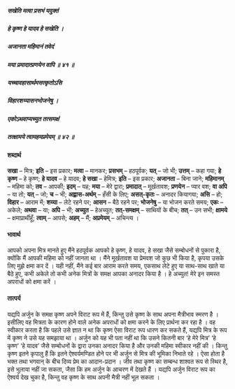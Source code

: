 ##### सखेति मत्वा प्रसभं यदुक्तं
##### हे कृष्ण हे यादव हे सखेति ।
##### अजानता महिमानं तवेदं
##### मया प्रमादात्प्रणयेन वापि ॥ ४१ ॥
##### यच्चावहासार्थमसत्कृतोऽसि
##### विहारशय्यासनभोजनेषु  ।
##### एकोऽथवाप्यच्युत तत्समक्षं
##### तत्क्षामये त्वामहमप्रमेयम् ॥ ४२ ॥

#### शब्दार्थ

**सखा** – मित्र; **इति** – इस प्रकार; **मत्वा** – मानकर; **प्रसभम्** – हठपूर्वक; **यत्** – जो भी; **उत्तम्** – कहा गया; **हे कृष्ण** – हे कृष्ण; **हे यादव** – हे यादव; **हे सखा** – हेमित्र; **इति** – इस प्रकार; **अजानता** – बिना जाने; **महिमानम्** – महिमा को; **तव** – आपकी; **इदम्** – यह; **मया** – मेरे द्वारा; **प्रमादात्** – मूर्खतावश; **प्रणयेन** – प्यार वश; **वा अपि** – या तो; **यत्** – जो; **च** – भी; **अह्वास-अर्थम्** – हँसी के लिए; **असत्-कृतः** – अनादर कियागया; **असि** – हो; **विहार** – आराम में; **शय्या** – लेटे रहने पर; **आसन** – बैठे रहने पर; **भोजनेषु** – या भोजन करते समय; **एकः** – अकेले; **अथवा** – या; **अपि** – भी; **अच्युत** – हेअच्युत; **तत्-समक्षम्** – साथियों के बीच; **तत्** – उन सभी; **क्षामये** – क्षमाप्रार्थीहूँ; **त्वाम्** – आपसे; **अहम्** – मैं; **अप्रमेयम्** – अचिन्त्य ।

#### भावार्थ

आपको अपना मित्र मानते हुए मैंने हठपूर्वक आपको हे कृष्ण, हे यादव, हे सखा जैसे सम्बोधनों से पुकारा है, क्योंकि मैं आपकी महिमा को नहीं जानता था । मैंने मूर्खतावश या प्रेमवश जो कुछ भी किया है, कृपया उसके लिए मुझे क्षमा कर दें । यही नहीं, मैंने कई बार आराम करते समय, एकसाथ लेटे हुए या साथ-साथ खाते या बैठे हुए, कभी अकेले तो कभी अनेक मित्रों के समक्ष आपका अनादर किया है । हे अच्युत! मेरे इन समस्त अपराधों को क्षमा करें ।

#### तात्पर्य

यद्यपि अर्जुन के समक्ष कृष्ण अपने विराट रूप में हैं, किन्तु उसे कृष्ण के साथ अपना मैत्रीभाव स्मरण है । इसीलिए वह मित्रता के कारण होने वाले अनेक अपराधों को क्षमा करने के लिए प्रार्थना कर रहा है । वह स्वीकार करता है कि पहले उसे ज्ञात न था कि कृष्ण ऐसा विराट रूप धारण कर सकते हैं, यद्यपि मित्र के रूप में कृष्ण ने उसे यह समझाया था । अर्जुन को यह भी पता नहीं था कि उसने कितनी बार ‘हे मेरे मित्र’ ‘हे कृष्ण’ ‘हे यादव’ जैसे सम्बोधनों के द्वारा उनका अनादर किया है और उनकी महिमा स्वीकार नहीं की । किन्तु कृष्ण इतने कृपालु हैं कि इतने ऐश्वर्यमण्डित होने पर भी अर्जुन से मित्र की भूमिका निभाते रहे । ऐसा होता है भक्त तथा भगवान् के बीच दिव्य प्रेम का आदान-प्रदान । जीव तथा कृष्ण का सम्बन्ध शाश्वत रूप से स्थिर है, इसे भुलाया नहीं जा सकता, जैसा कि हम अर्जुन के आचरण में देखते हैं । यद्यपि अर्जुन विराट रूप का ऐश्वर्य देख चुका है, किन्तु वह कृष्ण के साथ अपनी मैत्री नहीं भूल सकता ।